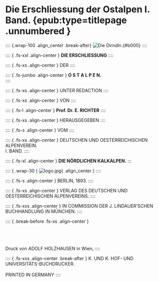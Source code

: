 # Die Erschliessung der Ostalpen I. Band. {epub:type=titlepage .unnumbered }

:::: {.wrap-100 .align_center .break-after}
![Die Dirndln.](Ostalpen_Band_I_0.jpg "Ostalpen_Band_I_0.jpg"){#b000}
::::

:::: { .fs-xxl .align-center }
**DIE ERSCHLIESSUNG**
::::

:::: { .fs-xs .align-center }
DER
::::

:::: { .fs-jumbo .align-center }
**O S T A L P E N.**<br />
::::

:::: { .fs-xs .align-center }
UNTER REDACTION
::::

:::: { .fs-xs .align-center }
VON
::::

:::: { .fs-l .align-center }
**Prof. Dr. E. RICHTER**
::::

:::: { .fs-xs .align-center }
HERAUSGEGEBEN
::::

:::: { .fs-s .align-center }
VOM
::::

:::: { .fs-xs .align-center }
DEUTSCHEN UND OESTERREICHISCHEN ALPENVEREIN.<br />
I. BAND.
::::

:::: { .fs-xl .align-center }
**DIE NÖRDLICHEN KALKALPEN.**
:::

:::: { .wrap-30 }
![](logo.jpg "logo.jpg"){ .align_center }
::::

:::: { .fs-s .align-center }
BERLIN, 1893.
::::

:::: { .fs-xs .align-center }
VERLAG DES DEUTSCHEN UND OESTERREICHISCHEN ALPENVEREINS.
::::

:::: { .fs-xxs .align-center }
IN COMMISSION DER J. LINDAUER’SCHEN BUCHHANDLUNG IN MÜNCHEN.
::::

:::: { .break-before .fs-xs .align-center }
<br /><br /><br /><br /><br />
Druck von ADOLF HOLZHAUSEN in Wien,
::::

:::: { .fs-xxs .align-center .break-after }
K. UND K. HOF- UND UNIVERSITÄTS-BUCHDRUCKER.<br /><br />
PRINTED IN GERMANY
::::

